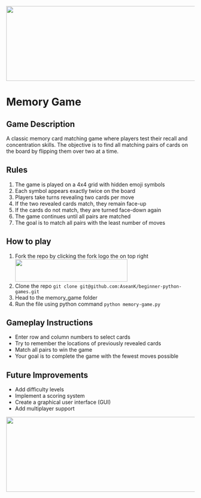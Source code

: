 <p align="center">
  <a href="https://github.com/AseanK/beginner-python-games" target="_blank">
    <img src="../../images/logo.png" width = "2560px" height = "200px">
  </a>
</p>


# Memory Game

## Game Description
A classic memory card matching game where players test their recall and concentration skills. The objective is to find all matching pairs of cards on the board by flipping them over two at a time.

## Rules
1. The game is played on a 4x4 grid with hidden emoji symbols
2. Each symbol appears exactly twice on the board
3. Players take turns revealing two cards per move
4. If the two revealed cards match, they remain face-up
5. If the cards do not match, they are turned face-down again
6. The game continues until all pairs are matched
7. The goal is to match all pairs with the least number of moves

## How to play
1. Fork the repo by clicking the fork logo the on top right <img src="../../images/fork.png" width="300" height="60">
2. Clone the repo `git clone git@github.com:AseanK/beginner-python-games.git`
3. Head to the memory_game folder
4. Run the file using python command `python memory-game.py`

## Gameplay Instructions
- Enter row and column numbers to select cards
- Try to remember the locations of previously revealed cards
- Match all pairs to win the game
- Your goal is to complete the game with the fewest moves possible

## Future Improvements
- Add difficulty levels
- Implement a scoring system
- Create a graphical user interface (GUI)
- Add multiplayer support

<p align="center">
  <a href="https://github.com/AseanK/beginner-python-games" target="_blank">
    <img src="../../images/logo.png" width = "2560px" height = "200px">
  </a>
</p>


